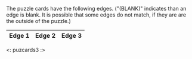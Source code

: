 The puzzle cards have the following edges.  ("(BLANK)" indicates than
an edge is blank.  It is possible that some edges do not match, if
they are are the outside of the puzzle.)

| Edge 1 | Edge 2 | Edge 3 |
|:------:|:------:|:------:|
<: puzcards3 :>
